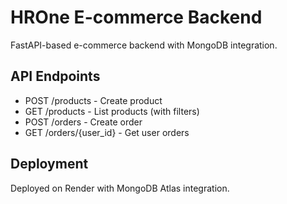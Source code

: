 # HROne E-commerce Backend

FastAPI-based e-commerce backend with MongoDB integration.

## API Endpoints

- POST /products - Create product
- GET /products - List products (with filters)
- POST /orders - Create order
- GET /orders/{user_id} - Get user orders

## Deployment

Deployed on Render with MongoDB Atlas integration.
